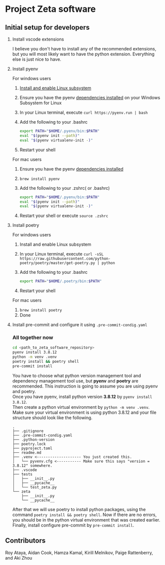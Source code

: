 # Project Zeta software

## Initial setup for developers

1. Install vscode extensions

    I believe you don't have to install any of the recommended extensions, but you will most likely want to have the
    python extension. Everything else is just nice to have.

2. Install pyenv

    For windows users
    1. [Install and enable Linux subsystem](https://ubuntu.com/wsl)
    2. Ensure you have the pyenv [dependencies installed](https://github.com/pyenv/pyenv/wiki#suggested-build-environment) on your Windows  Subsystem for Linux
    3. In your Linux terminal, execute `curl https://pyenv.run | bash`
    4. Add the following to your .bashrc

        ```bash
        export PATH="$HOME/.pyenv/bin:$PATH"
        eval "$(pyenv init --path)"
        eval "$(pyenv virtualenv-init -)"
        ```

    4. Restart your shell

    For mac users
    1. Ensure you have the pyenv [dependencies installed](https://github.com/pyenv/pyenv/wiki#suggested-build-environment)
    2. `brew install pyenv`
    3. Add the following to your .zshrc( or .bashrc)

        ```bash
        export PATH="$HOME/.pyenv/bin:$PATH"
        eval "$(pyenv init --path)"
        eval "$(pyenv virtualenv-init -)"
        ```

    3. Restart your shell or execute `source .zshrc`

3. Install poetry

    For windows users
    1. Install and enable Linux subsystem
    2. In your Linux terminal, execute `curl -sSL https://raw.githubusercontent.com/python-poetry/poetry/master/get-poetry.py | python`
    3. Add the following to your .bashrc

        ```bash
        export PATH="$HOME/.poetry/bin:$PATH"
        ```

    4. Restart your shell

    For mac users
    1. `brew install poetry`
    2. Done

4. Install pre-commit and configure it using `.pre-commit-condig.yaml`

    ### All together now

    ```bash
    cd <path_to_zeta_software_repository>
    pyenv install 3.8.12
    python -m venv .venv
    poetry install && poetry shell
    pre-commit install
    ```

    You have to choose what python version management tool and dependency management tool use, but **pyenv** and
    **poetry** are recommended. This instruction is going to assume you are using pyenv and poetry.\
    Once you have pyenv, install python version **3.8.12** by `pyenv install 3.8.12`.\
    Then create a python virtual environment by `python -m venv .venv`.
    Make sure your virtual environment is using python 3.8.12 and your file structure should look like the following.

    ```file structure
    .
    ├── .gitignore
    ├── .pre-commit-condig.yaml
    ├── .python-version
    ├── poetry.lock
    ├── pyproject.toml
    ├── readme.md
    ├── .venv <-------------------- You just created this.
    │   └── pyvenv.cfg <----------- Make sure this says "version = 3.8.12" somewhere.
    ├── .vscode
    ├── tests
    │   ├── __init__.py
    │   ├── __pycache__
    │   └── test_zeta.py
    └── zeta
        ├── __init__.py
        └── __pycache__
    ```

    After that we will use poetry to install python packages, using the command `poetry install && poetry shell`.
    Now if there are no errors, you should be in the python virtual environment that was created earlier.\
    Finally, install configure pre-commit by `pre-commit install`.

## Contributors

Roy Ataya, Aidan Cook, Hamza Kamal, Kirill Melnikov, Paige Rattenberry, and Aki Zhou
